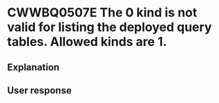 # CWWBQ0507E The 0 kind is not valid for listing the deployed query tables. Allowed kinds are 1.

## Explanation

## User response